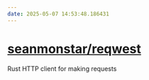 ```yaml
---
date: 2025-05-07 14:53:48.186431
---
```


# [seanmonstar/reqwest](https://github.com/seanmonstar/reqwest)

Rust HTTP client for making requests